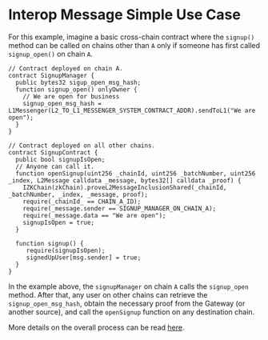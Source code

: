 # Interop Message Simple Use Case

For this example, imagine a basic cross-chain contract where the `signup()` method can be called on chains other than `A`
only if someone has first called `signup_open()` on chain `A`.

```solidity
// Contract deployed on chain A.
contract SignupManager {
  public bytes32 sigup_open_msg_hash;
  function signup_open() onlyOwner {
    // We are open for business
    signup_open_msg_hash = L1Messenger(L2_TO_L1_MESSENGER_SYSTEM_CONTRACT_ADDR).sendToL1("We are open");
  }
}

// Contract deployed on all other chains.
contract SignupContract {
  public bool signupIsOpen;
  // Anyone can call it.
  function openSignup(uint256 _chainId, uint256 _batchNumber, uint256 _index, L2Message calldata _message, bytes32[] calldata _proof) {
    IZKChain(zkChain).proveL2MessageInclusionShared(_chainId, _batchNumber, _index, _message, proof);
    require(_chainId_ == CHAIN_A_ID);
    require(_message.sender == SIGNUP_MANAGER_ON_CHAIN_A);
    require(_message.data == "We are open");
    signupIsOpen = true;
  }

  function signup() {
     require(signupIsOpen);
     signedUpUser[msg.sender] = true;
  }
}
```

In the example above, the `signupManager` on chain `A` calls the `signup_open` method. After that, any user on other
chains can retrieve the `signup_open_msg_hash`, obtain the necessary proof from the Gateway (or another source), and
call the `openSignup` function on any destination chain. 

More details on the overall process can be read [here](../interop_messages.md).